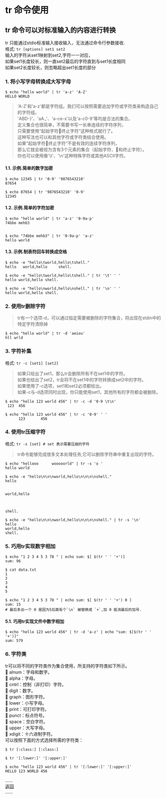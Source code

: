 # tr 命令使用

## tr 命令可以对标准输入的内容进行转换

tr 只能通过stdio标准输入接收输入，无法通过命令行参数接收.  
格式: `tr [options] set1 set2`  
输入的字符从set1映射到set2,字符一一对应，  
如果set1长度较长，则一直set2最后的字符直到与set1长度相同   
如果set2长度较长，则忽略超出set1长度的部分

### 1. 将小写字母转换成大写字母

```shell
$ echo "hello world" | tr 'a-z' 'A-Z'
HELLO WORLD

```

> 'A-Z'和'a-z'都是字符组。我们可以按照需要追加字符或字符类来构造自己的字符组。  
'ABD-}'、'aA.,'、'a-ce-x'以及'a-c0-9'等均是合法的集合。  
> 定义集合也很简单，不需要书写一长串连续的字符序列，  
> 只需要使用“起始字符终止字符”这种格式就行了。  
> 这种写法也可以和其他字符或字符类结合使用。  
> 如果“起始字符终止字符”不是有效的连续字符序列，  
那么它就会被视为含有3个元素的集合（起始字符、和终止字符）。  
> 你也可以使用像'\t'、'\n'这种特殊字符或其他ASCII字符。

#### 1.1. 示例.简单的数字加密

```shell
$ echo 12345 | tr '0-9' '9876543210'
87654

$ echo 87654 | tr '9876543210' '0-9'
12345
```

#### 1.2. 示例.简单的字符加密

```shell
$ echo "hello world" | tr 'a-z' '0-9a-p'
74bbe mehb3


$ echo "74bbe mehb3" | tr '0-9a-p' 'a-z'
hello world
```

#### 1.3. 示例.制表符回车转换成空格

```shell
$ echo -e "hello\tworld,hello\tshell."
hello   world,hello     shell.

$ echo -e "hello\tworld,hello\tshell." | tr '\t' ' '
hello world,hello shell.

$ echo -e "hello\nworld,hello\nshell." | tr '\n' ' '
hello world,hello shell.

```

### 2. 使用tr删除字符

> tr有一个选项-d，可以通过指定需要被删除的字符集合，将出现在stdin中的特定字符清除掉

```shell
$ echo "hello world" | tr -d 'aeiou'
hll wrld
```

### 3. 字符补集

格式: `tr -c [set1] [set2]`
> 如果只给出了set1，那么tr会删除所有不在set1中的字符。  
> 如果也给出了set2，tr会将不在set1中的字符转换成set2中的字符。  
> 如果使用了-c选项，set1和set2必须都给出。  
> 如果-c与-d选项同时出现，你只能使用set1，其他所有的字符都会被删除。

```shell
$ echo "hello 123 world 456" | tr -c -d '0-9 \t\n'
 123  456
 
$ echo "hello 123 world 456" | tr -c '0-9' ' '
      123       456
```

### 4. 使用tr压缩字符

格式: `tr -s [set] # set 表示需要压缩的字符`
> tr命令能够完成很多文本处理任务,它可以删除字符串中重复出现的字符。

```shell
$ echo "hellooo      wooooorld" | tr -s 'o '
hello world

$ echo -e "hello\n\n\nworld,hello\n\n\n\nshell."
hello


world,hello



shell.

$ echo -e "hello\n\n\nworld,hello\n\n\n\nshell." | tr -s '\n'
hello
world,hello
shell.
```

### 5. 巧用tr实现数字相加

```shell
$ echo "1 2 3 4 5 3 78 " | echo sum: $[ $(tr ' ' '+')]
sum: 96

$ cat data.txt
1
2
3
4
5

$ echo "1 2 3 4 5 3 78 " | echo sum: $[ $(tr ' ' '+') 0 ]
sum: 15
# 最后多出一个 0 是因为5后面有个`\n` 被替换成 `+`,加 0 抵消最后的加号.
```

#### 5.1. 巧用tr实现文件中数字相加

```shell
$ echo "hello 123 world 456" | tr -d 'a-z' | echo "sum: $[$(tr ' ' '+')]"
sum: 579

```

### 6. 字符类

tr可以将不同的字符类作为集合使用，所支持的字符类如下所示。  
     alnum：字母和数字。  
     alpha：字母。  
     cntrl：控制（非打印）字符。  
     digit：数字。  
     graph：图形字符。  
     lower：小写字母。  
     print：可打印字符。  
     punct：标点符号。  
     space：空白字符。  
     upper：大写字母。  
     xdigit：十六进制字符。  
可以按照下面的方式选择所需的字符类：

```shell
$ tr [:class:] [:class:]

$ tr '[:lower:]' '[:upper:]'

$ echo "hello 123 world 456" | tr '[:lower:]' '[:upper:]'
HELLO 123 WORLD 456
```

......    
[返回](../README.md)   
......    
